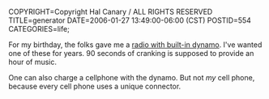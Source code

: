 COPYRIGHT=Copyright Hal Canary / ALL RIGHTS RESERVED
TITLE=generator
DATE=2006-01-27 13:49:00-06:00 (CST)
POSTID=554
CATEGORIES=life;

For my birthday, the folks gave me a [radio with built-in dynamo](http://www.etoncorp.co.uk/fr250.html). I've wanted one of these for years. 90 seconds of cranking is supposed to provide an hour of music.

One can also charge a cellphone with the dynamo. But not _my_ cell phone, because every cell phone uses a unique connector.
